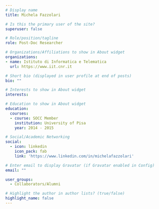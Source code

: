 ```yaml
---
# Display name
title: Michela Fazzolari

# Is this the primary user of the site?
superuser: false

# Role/position/tagline
role: Post-Doc Researcher

# Organizations/Affiliations to show in About widget
organizations:
- name: Istituto di Informatica e Telematica
  url: https://www.iit.cnr.it

# Short bio (displayed in user profile at end of posts)
bio: ""

# Interests to show in About widget
interests:

# Education to show in About widget
education:
  courses:
  - course: SOCC Member
    institution: University of Pisa
    year: 2014 - 2015

# Social/Academic Networking
social:
  - icon: linkedin
    icon_pack: fab
    link: 'https://www.linkedin.com/in/michelafazzolari'  

# Enter email to display Gravatar (if Gravatar enabled in Config)
email: ""

user_groups:
  - Collaborators/Alumni

# Highlight the author in author lists? (true/false)
highlight_name: false
---
```


